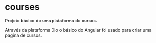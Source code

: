 # courses
Projeto básico de uma plataforma de cursos.

Através da plataforma Dio o básico do Angular foi usado para criar uma pagina de cursos.
